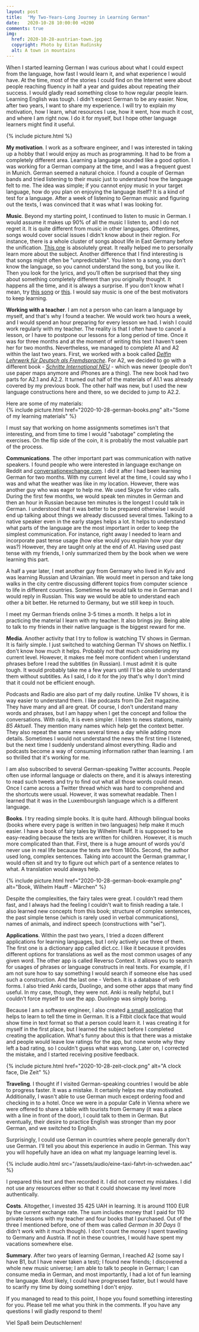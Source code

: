 ```yaml
---
layout: post
title:  "My Two-Years-Long Journey in Learning German"
date:   2020-10-28 10:00:00 +0200
comments: true
img:
  href: 2020-10-28-austrian-town.jpg
  copyright: Photo by Eitan Rudinsky
  alt: A town in mountains
---
```

When I started learning German I was curious about what I could expect from
the language, how fast I would learn it, and what experience I would have.
At the time, most of the stories I could find on the Internet were about people
reaching fluency in half a year and guides about repeating their success.
I would gladly read something close to how regular people learn. Learning
English was tough. I didn't expect German to be any easier. Now, after two
years, I want to share my experience. I will try to explain my motivation, how
I learn, what resources I use, how it went, how much it cost, and where I am
right now. I do it for myself, but I hope other language learners might find
it useful.

{% include picture.html %}

**My motivation**. I work as a software engineer, and I was interested in
taking up a hobby that I would enjoy as much as programming. It had to be from
a completely different area. Learning a language sounded like a good option.
I was working for a German company at the time, and I was a frequent guest
in Munich. German seemed a natural choice. I found a couple of German bands
and tried listening to their music just to understand how the language felt
to me. The idea was simple; if you cannot enjoy music in your target language,
how do you plan on enjoying the language itself? It is a kind of test for a
language. After a week of listening to German music and figuring out the
texts, I was convinced that it was what I was looking for.

**Music**. Beyond my starting point, I continued to listen to music in German.
I would assume it makes up 90% of all the music I listen to, and I do not
regret it. It is quite different from music in other languages. Oftentimes,
songs would cover social issues I didn't know about in their region. For
instance, there is a whole cluster of songs about life in East Germany before
the unification. [This one](https://www.youtube.com/watch?v=UIE8uHNUeRA)
is absolutely great. It really helped me to personally learn more about the
subject. Another difference that I find interesting is that songs might often
be "unpredictable". You listen to a song, you don't know the language, so you
cannot understand the song, but you like it. Then you look for the lyrics, and
you’ll often be surprised that they sing about something completely different
than you originally thought. It happens all the time, and it is always
a surprise. If you don't know what I mean, try 
[this song](https://www.youtube.com/watch?v=wkv64uLyEN0) or
[this](https://www.youtube.com/watch?v=xREl_68O-mw). I would say
music is one of the best motivators to keep learning.

**Working with a teacher**. I am not a person who can learn a language by
myself, and that's why I found a teacher. We would work two hours a week, and
I would spend an hour preparing for every lesson we had. I wish I could work
regularly with my teacher. The reality is that I often have to cancel a
lesson, or I have to postpone our lessons for a long period of time. Once it 
was for three months and at the moment of writing this text I haven't seen her
for two months. Nevertheless, we managed to complete A1 and A2 within the last
two years. First, we worked with a book called
[*Delfin Lehrwerk für Deutsch als Fremdsprache*](https://shop.hueber.de/en/sprache-unterrichten/deutsch-als-fremdsprache-daf-daz/lehrwerk/delfin-3bdg-ausg-teil-1.html).
For A2, we decided to go with a different book - 
[*Schritte International NEU*](https://shop.hueber.de/en/schritte-int-neu-4-kb-ab-cd-z-ab.html) -
which was newer (people don't use paper maps anymore and iPhones are a thing).
The new book had two parts for A2.1 and A2.2. It turned out half of the materials
of A1.1 was already covered by my previous book. The other half was new, but
I used the new language constructions here and there, so we decided to jump
to A2.2.

Here are some of my materials:                           
{% 
  include picture.html 
  href="2020-10-28-german-books.png" 
  alt="Some of my learning materials"
%}

I must say that working on home assignments sometimes isn't that interesting,
and from time to time I would "sabotage" completing the exercises. On the
flip side of the coin, it is probably the most valuable part of the process.

**Communications**. The other important part was communication with
native speakers. I found people who were interested in language exchange
on Reddit and [conversationexchange.com](https://conversationexchange.com).
I did it after I had been learning German for two months. With my current
level at the time, I could say who I was and what the weather was like in my
location. However, there was another guy who was eager to help me. We used
Skype for video calls. During the first few months, we would speak ten minutes
in German and then an hour in Russian because ten minutes is the longest I
could talk in German. I understood that it was better to be prepared otherwise
I would end up talking about things we already discussed several times.
Talking to a native speaker even in the early stages helps a lot. It helps to
understand what parts of the language are the most important in order to keep
the simplest communication. For instance, right away I needed to learn and
incorporate past tense usage (how else would you explain how your day was?)
However, they are taught only at the end of A1. Having used past tense with my
friends, I only summarized them by the book when we were learning this part.

A half a year later, I met another guy from Germany who lived in Kyiv
and was learning Russian and Ukrainian. We would meet in person and take
long walks in the city centre discussing different topics from computer
science to life in different countries. Sometimes he would talk to me in
German and I would reply in Russian. This way we would be able to understand
each other a bit better. He returned to Germany, but we still keep in touch.

I meet my German friends online 3-5 times a month. It helps a lot in
practicing the material I learn with my teacher. It also brings joy. Being
able to talk to my friends in their native language is the biggest
reward for me.

**Media**. Another activity that I try to follow is watching TV shows in
German. It is fairly simple. I just switched to watching German TV shows
on Netflix. I don't know how much it helps. Probably not that much
considering my current level. However, it makes me feel more confident
when I understand phrases before I read the subtitles (in Russian). I must
admit it is quite tough. It would probably take me a few years until I'll
be able to understand them without subtitles. As I said, I do it for the
joy that's why I don't mind that it could not be efficient enough.

Podcasts and Radio are also part of my daily routine. Unlike TV shows,
it is way easier to understand them. I like podcasts from Die Zeit magazine.
They have many and all are great. Of course, I don't understand many words
and phrases, but I am happy when I get the concept and follow the conversations.
With radio, it is even simpler. I listen to news stations, mainly *B5 Aktuell*.
They mention many names which help get the context better. They also repeat the
same news several times a day while adding more details. Sometimes I would not
understand the news the first time I listened, but the next time I suddenly
understand almost everything. Radio and podcasts become a way of consuming
information rather than learning. I am so thrilled that it's working for me.

I am also subscribed to several German-speaking Twitter accounts. People
often use informal language or dialects on there, and it is always interesting
to read such tweets and try to find out what all those words could mean. Once
I came across a Twitter thread which was hard to comprehend and the shortcuts
were usual. However, it was somewhat readable. Then I learned that it was in
the Luxembourgish language which is a different language.

**Books**. I try reading simple books. It is quite hard. Although bilingual
books (books where every page is written in two languages) help make it much
easier. I have a book of fairy tales by Wilhelm Hauff. It is supposed to be
easy-reading because the texts are written for children. However, it is much
more complicated than that. First, there is a huge amount of words you'd never
use in real life because the texts are from 1800s. Second, the author used long,
complex sentences. Taking into account the German grammar, I would often sit
and try to figure out which part of a sentence relates to what. A translation
would always help.

{% 
  include picture.html 
  href="2020-10-28-german-book-example.png" 
  alt="Book, Wilhelm Hauff - Märchen"
%}

Despite the complexities, the fairy tales
were great. I couldn't read them fast, and I always had the feeling
I couldn't wait to finish reading a tale. I also learned new concepts
from this book; structure of complex sentences, the past simple tense
(which is rarely used in verbal communications), names of animals,
and indirect speech (constructions with "sei").

**Applications**. Within the past two years, I tried a dozen different
applications for learning languages, but I only actively use three of
them. The first one is a dictionary app called dict.cc. I like
it because it provides different options for translations as well
as the most common usages of any given word. The other app is called
Reverso Context. It allows you to search for usages of phrases or
language constructs in real texts. For example, if I am not sure how to say
something I would search if someone else has used such a construction.
And the last one - Verben. It is a database of verb forms.
I also tried Anki cards, Duolingo, and some
other apps that many find useful. In my case, though, they were not.
Anki is really helpful, but I couldn't force myself to use the app.
Duolingo was simply boring. 

Because I am a software engineer, I also created 
[a small application](https://github.com/shpota/zeit)
that helps to learn to tell the time in German. It is a Fitbit clock face
that would show time in text format so that a person could learn it.
I was creating it for myself in the first place, but I learned the
subject before I completed creating the application. What's funny about this
is that there was a mistake and people would leave low ratings for the app, but
none wrote why they left a bad rating, so I couldn't guess what
was wrong. Later on, I corrected the mistake, and I started receiving
positive feedback.

{% 
  include picture.html 
  href="2020-10-28-zeit-clock.png" 
  alt="A clock face, Die Zeit"
%}

**Traveling**. I thought if I visited German-speaking countries I would be
able to progress faster. It was a mistake. It certainly helps me stay motivated.
Additionally, I wasn't able to use German much except ordering food and
checking in to a hotel. Once we were in a popular Café in Vienna where we were
offered to share a table with tourists from Germany (it was a place with a line
in front of the door), I could talk to them in German. But eventually, their
desire to practice English was stronger than my poor German, and we switched
to English.

Surprisingly, I could use German in countries where people generally don't
use German. I'll tell you about this experience in audio in German. This way
you will hopefully have an idea on what my language learning level is.

{% include audio.html src="/assets/audio/eine-taxi-fahrt-in-schweden.aac" %}

I prepared this text and then recorded it. I did not correct my mistakes.
I did not use any resources either so that it could showcase my level more
authentically.

**Costs**. Altogether, I invested 35 425 UAH in learning. It is around 1100 EUR
by the current exchange rate. The sum includes money that I paid for
110 private lessons with my teacher and four books that I purchased.
Out of the three I mentioned before, one of them was called *German in 30 Days*
(I didn't work with it much though). I don't count the money I spent traveling
to Germany and Austria. If not in these countries, I would have spent my
vacations somewhere else.

**Summary**. After two years of learning German, I reached A2 (some say I
have B1, but I have never taken a test); I found new friends; I discovered
a whole new music universe; I am able to talk to people in German; I can
consume media in German, and most importantly, I had a lot of fun learning
the language. Most likely, I could have progressed faster, but I would
have to scarify my time by doing something I don't enjoy. 

If you managed to read to this point, I hope you found something interesting
for you. Please tell me what you think in the comments. If you have any
questions I will gladly respond to them!

Viel Spaß beim Deutschlernen!